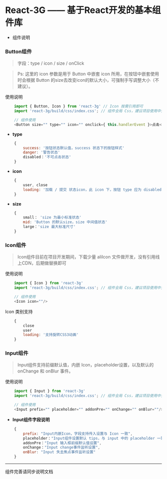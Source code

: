 # React-3G —— 基于React开发的基本组件库

* 组件说明

### Button组件
>字段：type / icon / size / onClick

>Ps: 这里的 icon 参数是用于 Button 中嵌套 icon 所用，在按钮中嵌套使用时会根据 Button 的size去改变icon的默认大小，可强制手写调整大小（不建议）。

使用说明
```javascript
    import { Button, Icon } from 'react-3g' // Icon 按需引用即可
    import 'react-3g/build/css/index.css'; // 组件全局 Css，建议项目使用中全局引用一次即可

    // 组件使用
    <Button size="" type="" icon="" onclick={ this.handlerEvent }>点击</Button>
```

* **type**
```javascript
    {
        success: '按钮状态默认值，success 状态下的按钮样式'
        danger: '警告状态'
        disabled：'不可点击状态'
    }

```

* **icon**
```javascript
    {
        user, close
        loading: '加载 / 提交 状态icon，此 icon 下，按钮 type 应为 disabled 状态'
    }
```

* **size**
```javascript
    {
        small： 'size 为最小标准状态'
        mid: 'Button 的默认size，size 中间值状态'
        large：'size 最大标准尺寸'
    }
```


### Icon组件
> Icon组件目前在项目开发期间，下载少量 aliIcon 文件做开发，没有引用线上CDN，后期做替换即可

使用说明
```javascript
    import { Icon } from 'react-3g'
    import 'react-3g/build/css/index.css'; // 组件全局 Css，建议项目使用中全局引用一次即可

    // 组件使用
    <Icon icon=""/>
```
Icon 类别支持
```javascript
    {
        close
        user
        loading: '支持旋转CSS3动画'
    }
```

### Input组件
> Input组件支持前缀默认值，内嵌 Icon，placeholder设置，以及默认的 onChange 和 onBlur 事件。

使用说明
```javascript
    import { Input } from 'react-3g'
    import 'react-3g/build/css/index.css'; // 组件全局 Css，建议项目使用中全局引用一次即可

    // 组件使用
    <Input prefix="" placeholder="" addonPre="" onChange="" onBlur=""/>
```

* **Input组件字段说明**
```javascript
    {
        prefix: "Input内嵌Icon，字段支持传入设置与 Icon 一致",
        placeholder："Input组件设置默认 tips，与 input 中的 placeholder 一致",
        addonPre："Input 输入框前缀默认值设置",
        onChange："Input change事件监听设置",
        onBlur: "Input 失去焦点事件监听设置"
    }
```

----
组件完善请同步说明文档